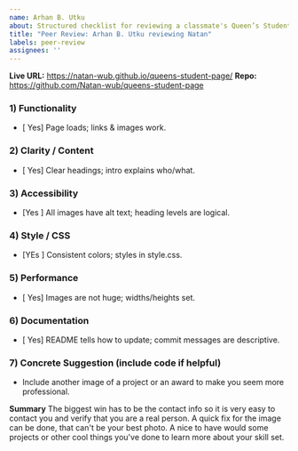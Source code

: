 ```yaml
---
name: Arhan B. Utku
about: Structured checklist for reviewing a classmate's Queen’s Student Page
title: "Peer Review: Arhan B. Utku reviewing Natan"
labels: peer-review
assignees: ''
---
```


**Live URL:** https://natan-wub.github.io/queens-student-page/
**Repo:** https://github.com/Natan-wub/queens-student-page

### 1) Functionality
- [ Yes] Page loads; links & images work.

### 2) Clarity / Content
- [ Yes] Clear headings; intro explains who/what.

### 3) Accessibility
- [Yes ] All images have alt text; heading levels are logical.

### 4) Style / CSS
- [YEs ] Consistent colors; styles in style.css.

### 5) Performance
- [ Yes] Images are not huge; widths/heights set.

### 6) Documentation
- [ Yes] README tells how to update; commit messages are descriptive.

### 7) Concrete Suggestion (include code if helpful)
- Include another image of a project or an award to make you seem more professional.

**Summary** The biggest win has to be the contact info so it is very easy to contact you and verify that you are a real person. A quick fix for the image can be done, that can't be your best photo. A nice to have would some projects or other cool things you've done to learn more about your skill set.
